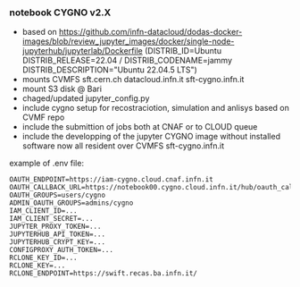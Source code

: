 ### notebook CYGNO v2.X
- based on https://github.com/infn-datacloud/dodas-docker-images/blob/review_jupyter_images/docker/single-node-jupyterhub/jupyterlab/Dockerfile (DISTRIB_ID=Ubuntu
DISTRIB_RELEASE=22.04 / DISTRIB_CODENAME=jammy DISTRIB_DESCRIPTION="Ubuntu 22.04.5 LTS")
- mounts CVMFS sft.cern.ch datacloud.infn.it sft-cygno.infn.it
- mount S3 disk @ Bari
- chaged/updated jupyter_config.py 
- include cygno setup for recostraciotion, simulation and anlisys based on CVMF repo
- include the submittion of jobs both at CNAF or to CLOUD queue
- include the developping of the jupyter CYGNO image without installed software now all resident over CVMFS sft-cygno.infn.it

example of .env file:
```
OAUTH_ENDPOINT=https://iam-cygno.cloud.cnaf.infn.it
OAUTH_CALLBACK_URL=https://notebook00.cygno.cloud.infn.it/hub/oauth_callback
OAUTH_GROUPS=users/cygno
ADMIN_OAUTH_GROUPS=admins/cygno
IAM_CLIENT_ID=...
IAM_CLIENT_SECRET=...
JUPYTER_PROXY_TOKEN=...
JUPYTERHUB_API_TOKEN=...
JUPYTERHUB_CRYPT_KEY=...
CONFIGPROXY_AUTH_TOKEN=...
RCLONE_KEY_ID=...
RCLONE_KEY=...
RCLONE_ENDPOINT=https://swift.recas.ba.infn.it/
```
